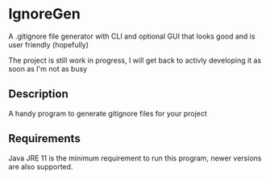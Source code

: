 # IgnoreGen
A .gitignore file generator with CLI and optional GUI that looks good and is user friendly (hopefully)

The project is still work in progress, I will get back to activly developing it as soon as I'm not as busy

## Description
A handy program to generate gitignore files for your project

## Requirements
Java JRE 11 is the minimum requirement to run this program, newer versions are also supported.
